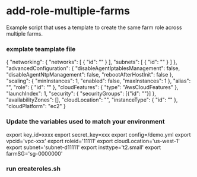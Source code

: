 # add-role-multiple-farms


Example script that uses a template to create the same farm role across multiple farms.

### exmplate teamplate file

{
   "networking": {
    "networks": [
      {
        "id": ""
        }
     ],
    "subnets": [
      {
        "id": ""
      }
    ]
   },
   "advancedConfiguration": {
     "disableAgentIptablesManagement": false,
     "disableAgentNtpManagement": false,
     "rebootAfterHostInit": false
   },
   "scaling": {
     "minInstances": 1,
     "enabled": false,
     "maxInstances": 1
   },
   "alias": "",
   "role": {
     "id": ""
   },
   "cloudFeatures": {
     "type": "AwsCloudFeatures"
   },
   "launchIndex": 1,
   "security": {
     "securityGroups": [{"id": ""}]
   },
   "availabilityZones": [],
   "cloudLocation": "",
   "instanceType": {
       "id": ""
   },
   "cloudPlatform": "ec2"
 }

### Update the variables used to match your environment
export key_id=xxxx
export secret_key=xxx
export config=/demo.yml
export vpcid='vpc-xxx'
export roleid='11111'
export cloudLocation='us-west-1'
export subnet='subnet-d11111'
export insttype='t2.small'
export farmSG='sg-0000000'


### run createroles.sh
